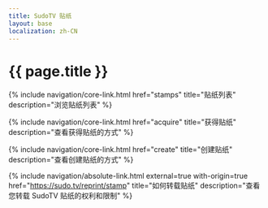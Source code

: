 ```yaml
---
title: SudoTV 贴纸
layout: base
localization: zh-CN
---
```


# {{ page.title }}

{% include navigation/core-link.html
    href="stamps"
    title="贴纸列表"
    description="浏览贴纸列表"
%}

{% include navigation/core-link.html
    href="acquire"
    title="获得贴纸"
    description="查看获得贴纸的方式"
%}

{% include navigation/core-link.html
    href="create"
    title="创建贴纸"
    description="查看创建贴纸的方式"
%}

{% include navigation/absolute-link.html
    external=true
    with-origin=true
    href="https://sudo.tv/reprint/stamp"
    title="如何转载贴纸"
    description="查看您转载 SudoTV 贴纸的权利和限制"
%}